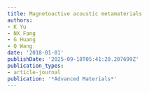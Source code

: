```yaml
---
title: Magnetoactive acoustic metamaterials
authors:
- K Yu
- NX Fang
- G Huang
- Q Wang
date: '2018-01-01'
publishDate: '2025-09-18T05:41:20.207699Z'
publication_types:
- article-journal
publication: '*Advanced Materials*'
---
```

